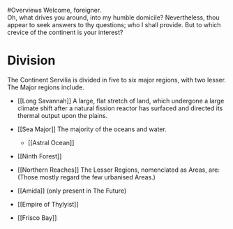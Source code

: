 #Overviews 
Welcome, foreigner.  
Oh, what drives you around, into my humble domicile?
Nevertheless, thou appear to seek answers to thy questions; who I shall provide.
But to which crevice of the continent is your interest?

# Division
The Continent Servilia is divided in five to six major regions, with two lesser. 
The Major regions include.
- [[Long Savannah]]
	A large, flat stretch of land, which undergone a large climate shift after a natural fission reactor has surfaced and directed its thermal output upon the plains. 
- [[Sea Major]]
 The majority of the oceans and water. 
	- [[Astral Ocean]]
 
- [[Ninth Forest]]
- [[Northern Reaches]]
The Lesser Regions, nomenclated as Areas, are:
(Those mostly regard the few urbanised Areas.)
- [[Amida]] (only present in The Future)
- [[Empire of Thylyist]]
- [[Frisco Bay]]
